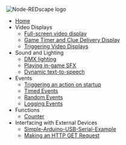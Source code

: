 <p><img src="https://github.com/playfultechnology/node-redscape/blob/master/Documentation/node-redscape_logo.png" alt="Node-REDscape logo"></p>
<ul>
  <li><a href="https://github.com/playfultechnology/propcontrol/wiki">Home</a></li>
  <li>Video Displays
    <ul>
      <li><a href="https://github.com/playfultechnology/node-redscape/wiki/Creating-a-full-screen-in-game-display">Full-screen video display</a></li>
      <li><a href="https://github.com/playfultechnology/node-redscape/wiki/Game-Timer-and-Clue-Display">Game Timer and Clue Delivery Display</a></li>
      <li><a href="https://github.com/playfultechnology/node-redscape/wiki/Video-Display">Triggering Video Displays</a></li>
    </ul>
  </li>
  <li>Sound and Lighting
    <ul>
      <li><a href="https://github.com/playfultechnology/node-redscape/wiki/Controlling-DMX-Devices">DMX lighting</a></li>
      <li><a href="https://github.com/playfultechnology/node-redscape/wiki/Playing-Sound-Effects">Playing in-game SFX</a></li>
      <li><a href="https://github.com/playfultechnology/node-redscape/wiki/Dynamic-Text-To-Speech">Dynamic text-to-speech</a></li>
    </ul>
  </li>
  <li>Events
    <ul>
      <li><a href="">Triggering an action on startup</a></li>
      <li><a href="https://github.com/playfultechnology/propcontrol/wiki/Timed-Events">Timed Events</a></li>
      <li><a href="https://github.com/playfultechnology/propcontrol/wiki/Chance-Events">Random Events</a></li>
      <li><a href="https://github.com/playfultechnology/propcontrol/wiki/Logging-Events">Logging Events</a></li>
    </ul>
  </li>
  <li>Functions
    <ul>
      <li><a href="https://github.com/playfultechnology/propcontrol/wiki/Counter">Counter</a></li>
    </ul>
  </li>
  <li>Interfacing with External Devices
    <ul>
<li><a href="https://github.com/playfultechnology/node-redscape/wiki/Simple-Arduino-USB-Serial-Example">Simple-Arduino-USB-Serial-Example</a></li>
      <li><a href="https://github.com/playfultechnology/node-redscape/wiki/Making-an-HTTP-Request">Making an HTTP GET Request</a></li>
    </ul>
  </li>
</ul>